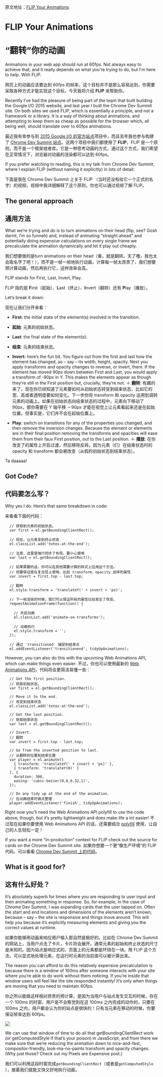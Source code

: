 原文地址：[FLIP Your Animations](https://aerotwist.com/blog/flip-your-animations/)

# FLIP Your Animations
# “翻转”你的动画

Animations in your web app should run at 60fps. Not always easy to achieve that, and it really depends on what you're trying to do, but I'm here to help. With FLIP.

网页上的动画应该要达到 60fps 的帧率，这个目标并不是那么容易达到，你需要采取各种方式才能实现这个目标，今天我将介绍 **FLIP** 来帮助你。

Recently I’ve had the pleasure of being part of the team that built building the Google I/O 2015 website, and last year I built the Chrome Dev Summit site. On both sites we used FLIP, which is essentially a principle, and not a framework or a library. It is a way of thinking about animations, and attempting to keep them as cheap as possible for the browser which, all being well, should translate over to 60fps animations.

最近我有幸参与到 [2015 Google I/0 的官方站点](https://events.google.com/io2015/)项目中，而且去年我也参与构建了 [Chrome Dev Summit 站点](https://developer.chrome.com/devsummit/)。这两个项目中我们都使用了 **FLIP**。FLIP 是一个原则，而不是一个框架或者库。它是一种思考动画的方式，通过这个方式，我们希望在正常情况下，浏览器对动画的渲染都可以达到 60fps。

If you prefer watching to reading, this is my talk from Chrome Dev Summit, where I explain FLIP (without naming it explicitly) in lots of detail:

下面是我在 Chrome Dev Summit 上关于 FLIP （当时还没有给它一个正式的名字）的视频，视频中我详细解释了这个原则，你也可以通过视频了解 FLIP。

## The general approach
## 通用方法

What we’re trying and do is to turn animations on their head (flip, see? Gosh darnit, I’m so funneh) and, instead of animating “straight ahead” and potentially doing expensive calculations on every single frame we precalculate the animation dynamically and let it play out cheaply.

我们想要做的是turn animations on their head（看，就是翻转。天了噜，我也太会取名字了吧！），而不是一帧一帧地执行动画，计算每一帧太昂贵了，我们想要预计算动画，然后再执行它，这样效率会高。

FLIP stands for First, Last, Invert, Play.

FLIP 指的是 **F**irst（起始）、**L**ast（终止）、**I**nvert（翻转）还有 **P**lay（播放）。

Let’s break it down:

现在让我们分开来看：

+ **First**: the initial state of the element(s) involved in the transition.
+ **起始**: 元素的初始状态。

+ **Last**: the final state of the element(s).
+ **结束**: 元素的结束状态。

+ **Invert**: here’s the fun bit. You figure out from the first and last how the element has changed, so – say – its width, height, opacity. Next you apply transforms and opacity changes to reverse, or invert, them. If the element has moved 90px down between First and Last, you would apply a transform of -90px in Y. This makes the elements appear as though they’re still in the First position but, crucially, they’re not.
＋ **翻转**: 有趣的来了，现在你已经知道了元素要如何从初始状态转变到结束状态，比如它的宽、高或者透明度要如何变化。下一步你将 transform 和 opacity 运用到调转元素的动画上。如果在初始状态向结束状态的过程中，元素向下移动了 90px，那你需要在 Y 轴平移 －90px 才能在视觉上让元素看起来还是在起始位置。但事实是，它们并不会在起始位置上。

+ **Play**: switch on transitions for any of the properties you changed, and then remove the inversion changes. Because the element or elements are in their final position removing the transforms and opacities will ease them from their faux First position, out to the Last position.
＋ **播放**: 在你改变了的属性上开启过渡，然后移除反转。因为元素（们）在结束状态时的 opacity 和 transform 都会被改变（从假的初始状态到结束状态）。

Ta daaaaa!

## Got Code?
## 代码要怎么写？

Why yes I do. Here’s that same breakdown in code:

来看看下面的代码：

```
  // 获取到元素的初始状态。
  var first = el.getBoundingClientRect();

  // 现在，让元素变到终止状态
  el.classList.add('totes-at-the-end');

  // 注意，这里是强行同步了布局，要小心使用
  var last = el.getBoundingClientRect();

  // 如果需要的话，你可以在其他需要计算的样式上应用这个方法。
  // 但要保证是在复合层上使用，比如 transform、opacity 这样的属性
  var invert = first.top - last.top;

  // 翻转
  el.style.transform = 'translateY(' + invert + 'px)';

  // 下一帧渲染的时候，我们可以保证所有的属性已经发生了改变。
  requestAnimationFrame(function() {

    // 开启动画
    el.classList.add('animate-on-transforms');

    // 动画执行
    el.style.transform = '';
  });

  // 通过 'transitioned' 捕捉到结束点
  el.addEventListener('transitionend', tidyUpAnimations);
```

However, you can also do this with the upcoming Web Animations API, which can make things even easier:
不过，你也可以使用最新的 [Web Animations API](http://w3c.github.io/web-animations/)，代码将会更简洁易懂一些：

```
  // Get the first position.
  // 获取初始状态。
  var first = el.getBoundingClientRect();

  // Move it to the end.
  // 改变到结束状态
  el.classList.add('totes-at-the-end');

  // Get the last position.
  // 获取结束状态
  var last = el.getBoundingClientRect();

  // Invert.
  // 翻转
  var invert = first.top - last.top;

  // Go from the inverted position to last.
  // 从翻转的位置到结束位置
  var player = el.animate([
    { transform: 'translateY(' + invert + 'px)' },
    { transform: 'translateY(0)' }
  ], {
    duration: 300,
    easing: 'cubic-bezier(0,0,0.32,1)',
  });

  // Do any tidy up at the end of the animation.
  // 在动画结束时做点整理
  player.addEventListener('finish', tidyUpAnimations);
```

Right now you’ll need the Web Animations API polyfill to use the code above, though, but it’s pretty lightweight and does make life a lot easier!
不过现在如果你要使用 Web Animations API 的话，还需要结合 [polyfill](https://github.com/web-animations/web-animations-js) 使用，让自己的人生轻松一定！

If you want a more “in-production” context for FLIP check out the source for cards on the Chrome Dev Summit site.
如果你想要一个更“像生产环境”的 FLIP 代码，可以看看 [Chrome Dev Summit 上的代码](https://github.com/GoogleChrome/devsummit/blob/master/src/static/scripts/components/card.js#L263-296)。

## What is it good for?
## 这有什么好处？

It’s absolutely superb for times where you are responding to user input and then animating something in response. So, for example, in the case of Chrome Dev Summit, I was expanding cards that the user tapped on. Often the start and end locations and dimensions of the elements aren’t known, because – say – the site is responsive and things move around. This will help you because it’s explicitly measuring elements and giving you the correct values at runtime.

如果你能够用动画来响应用户输入那自然是极好的。比如在 Chrome Dev Summit 的网站上，当用户点击了卡片，卡片将会展开。通常元素的起始和终止状态的尺寸是未知的。因为站点是响应式的，页面上的元素都是环绕在一块。用 FLIP 这个方法，可以显式地处理元素，在运行时元素的当前值可以被计算出来。

The reason you can afford to do this relatively expensive precalculation is because there is a window of 100ms after someone interacts with your site where you’re able to do work without them noticing. If you’re inside that window users will feel like the site responded instantly! It’s only when things are moving that you need to maintain 60fps.

你之所以能做这样相对昂贵的预计算，是因为当用户与站点发生交互的时候，存在一个 100ms 的时窗，用户是不会察觉到在这 100ms 之内完成的动作的，只要在 100ms 之内，用户都会认为你的站点是很快的！只有当元素在移动的时候，你要保证帧率达到 60fps。

![](images/flip/window.jpg)

We can use that window of time to do all that getBoundingClientRect work (or getComputedStyle if that’s your poison) in JavaScript, and from there we make sure that we’re reducing the animation down to nice-and-fast, compositor-friendly, look-ma-no-paints transform and opacity changes. (Why just those? Check out my Pixels are Expensive post.)

我们可以利用这段时窗完成``` getBoundingClientRect ```（或者是``` getComputedStyle  ```），接着我们就能又快又好地执行动画，